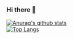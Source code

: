 ### Hi there 👋

[![Anurag's github stats](https://github-readme-stats.vercel.app/api?username=ivirtex&theme=light)](https://github.com/anuraghazra/github-readme-stats)\
[![Top Langs](https://github-readme-stats.vercel.app/api/top-langs/?username=ivirtex&layout=compac&theme=darkt)](https://github.com/anuraghazra/github-readme-stats)
